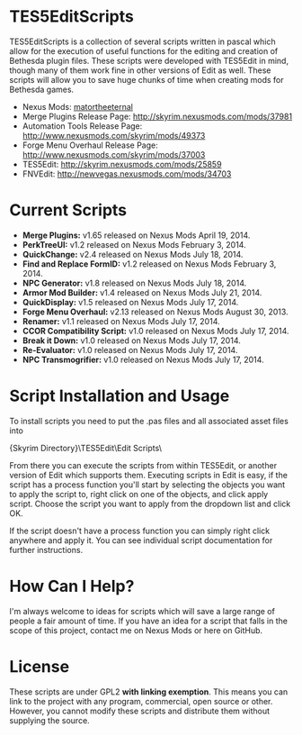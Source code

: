 TES5EditScripts
===============

TES5EditScripts is a collection of several scripts written in pascal 
which allow for the execution of useful functions for the editing and 
creation of Bethesda plugin files.  These scripts were developed with 
TES5Edit in mind, though many of them work fine in other versions of 
Edit as well.  These scripts will allow you to save huge chunks of time 
when creating mods for Bethesda games.

* Nexus Mods: [matortheeternal](http://skyrim.nexusmods.com/users/3900618/?tb=mods&pUp=1)
* Merge Plugins Release Page: <http://skyrim.nexusmods.com/mods/37981>
* Automation Tools Release Page: <http://www.nexusmods.com/skyrim/mods/49373>
* Forge Menu Overhaul Release Page: <http://www.nexusmods.com/skyrim/mods/37003>
* TES5Edit: <http://skyrim.nexusmods.com/mods/25859> 
* FNVEdit: <http://newvegas.nexusmods.com/mods/34703>


Current Scripts
==================================

* **Merge Plugins:** v1.65 released on Nexus Mods April 19, 2014.
* **PerkTreeUI:** v1.2 released on Nexus Mods February 3, 2014. 
* **QuickChange:** v2.4 released on Nexus Mods July 18, 2014.
* **Find and Replace FormID:** v1.2 released on Nexus Mods February 3, 2014.
* **NPC Generator:** v1.8 released on Nexus Mods July 18, 2014.
* **Armor Mod Builder:** v1.4 released on Nexus Mods July 21, 2014.
* **QuickDisplay:** v1.5 released on Nexus Mods July 17, 2014.
* **Forge Menu Overhaul:** v2.13 released on Nexus Mods August 30, 2013.
* **Renamer:** v1.1 released on Nexus Mods July 17, 2014.
* **CCOR Compatibility Script:** v1.0 released on Nexus Mods July 17, 2014.
* **Break it Down:** v1.0 released on Nexus Mods July 17, 2014.
* **Re-Evaluator:** v1.0 released on Nexus Mods July 17, 2014.
* **NPC Transmogrifier:** v1.0 released on Nexus Mods July 17, 2014.


Script Installation and Usage
==================================

To install scripts you need to put the .pas files and all associated asset 
files into 

  {Skyrim Directory}\TES5Edit\Edit Scripts\

From there you can execute the scripts from within TES5Edit, or another 
version of Edit which supports them.  Executing scripts in Edit is easy, 
if the script has a process function you'll start by selecting the objects 
you want to apply the script to, right click on one of the objects, and 
click apply script.  Choose the script you want to apply from the dropdown 
list and click OK.

If the script doesn't have a process function you can simply right click 
anywhere and apply it.  You can see individual script documentation for 
further instructions.


How Can I Help?
==================================

I'm always welcome to ideas for scripts which will save a large range of 
people a fair amount of time.  If you have an idea for a script that falls 
in the scope of this project, contact me on Nexus Mods or here on GitHub.


License
===============
These scripts are under GPL2 **with linking exemption**. This means you
can link to the project with any program, commercial, open source or
other.  However, you cannot modify these scripts and distribute them 
without supplying the source.
